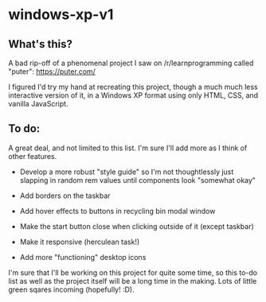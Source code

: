 # windows-xp-v1

## What's this?
A bad rip-off of a phenomenal project I saw on /r/learnprogramming called "puter": https://puter.com/

I figured I'd try my hand at recreating this project, though a much much less interactive version of it, in a Windows XP format using only HTML, CSS, and vanilla JavaScript.

## To do:
A great deal, and not limited to this list. I'm sure I'll add more as I think of other features.

- Develop a more robust "style guide" so I'm not thoughtlessly just slapping in random rem values until components look "somewhat okay"

- Add borders on the taskbar

- Add hover effects to buttons in recycling bin modal window

- Make the start button close when clicking outside of it (except taskbar)

- Make it responsive (herculean task!)

- Add more "functioning" desktop icons

I'm sure that I'll be working on this project for quite some time, so this to-do list as well as the project itself will be a long time in the making. Lots of little green sqares incoming (hopefully! :D).
